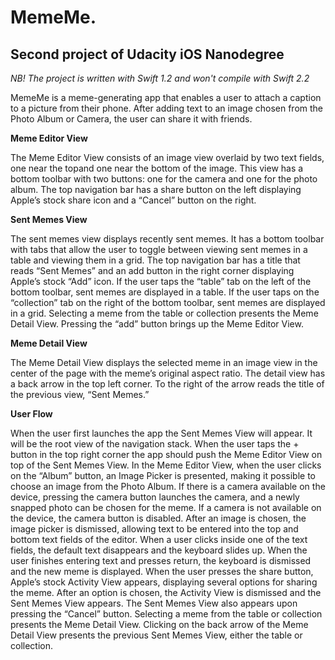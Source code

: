 # MemeMe.
## Second project of Udacity iOS Nanodegree

*NB! The project is written with Swift 1.2 and won't compile with Swift 2.2*

MemeMe is a meme-generating app that enables a user to attach a caption to a picture from their phone.
After adding text to an image chosen from the Photo Album or Camera, the user can share it with friends.

**Meme Editor View**

The Meme Editor View consists of an image view overlaid by two text fields, one near the topand one
near the bottom of the image. This view has a bottom toolbar with two buttons: one for the camera and
one for the photo album. The top navigation bar has a share button on the left displaying Apple’s stock
share icon and a “Cancel” button on the right.


**Sent Memes View**

The sent memes view displays recently sent memes. It has a bottom toolbar with tabs that allow the user
to toggle between viewing sent memes in a table and viewing them in a grid. The top navigation bar has a
title that reads “Sent Memes” and an add button in the right corner displaying Apple’s stock “Add” icon.
If the user taps the “table” tab on the left of the bottom toolbar, sent memes are displayed in a table.
If the user taps on the “collection” tab on the right of the bottom toolbar, sent memes are displayed in
a grid. Selecting a meme from the table or collection presents the Meme Detail View. Pressing the “add”
button brings up the Meme Editor View.

**Meme Detail View**

The Meme Detail View displays the selected meme in an image view in the center of the page with the meme’s
original aspect ratio. The detail view has a back arrow in the top left corner. To the right of the arrow
reads the title of the previous view, “Sent Memes.”

**User Flow**

When the user first launches the app the Sent Memes View will appear. It will be the root view of the
navigation stack. When the user taps the + button in the top right corner the app should push the
Meme Editor View on top of the Sent Memes View.
In the Meme Editor View, when the user clicks on the “Album” button, an Image Picker is presented,
making it possible to choose an image from the Photo Album. If there is a camera available on the device,
pressing the camera button launches the camera, and a newly snapped photo can be chosen for the meme.
If a camera is not available on the device, the camera button is disabled.
After an image is chosen, the image picker is dismissed, allowing text to be entered into the top and bottom
text fields of the editor. When a user clicks inside one of the text fields, the default text disappears and
the keyboard slides up. When the user finishes entering text and presses return, the keyboard is dismissed
and the new meme is displayed.
When the user presses the share button, Apple’s stock Activity View appears, displaying several options
for sharing the meme. After an option is chosen, the Activity View is dismissed and the Sent Memes View appears.
The Sent Memes View also appears upon pressing the “Cancel” button.
Selecting a meme from the table or collection presents the Meme Detail View. Clicking on the  back arrow
of the Meme Detail View presents the previous Sent Memes View, either the table or collection.  
